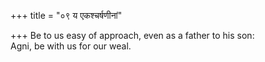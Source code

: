 +++
title = "०९ य एकश्चर्षणीनां"

+++
Be to us easy of approach, even as a father to his son:  
   Agni, be with us for our weal.